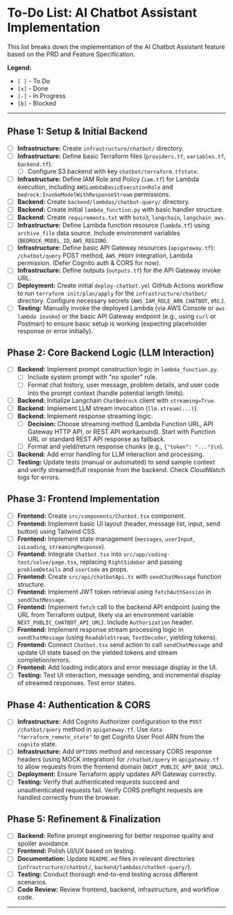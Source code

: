 # To-Do List: AI Chatbot Assistant Implementation

This list breaks down the implementation of the AI Chatbot Assistant feature based on the PRD and Feature Specification.

**Legend:**

- `[ ]` - To Do
- `[x]` - Done
- `[-]` - In Progress
- `[b]` - Blocked

---

## Phase 1: Setup & Initial Backend

- [ ] **Infrastructure:** Create `infrastructure/chatbot/` directory.
- [ ] **Infrastructure:** Define basic Terraform files (`providers.tf`, `variables.tf`, `backend.tf`).
  - [ ] Configure S3 backend with key `chatbot/terraform.tfstate`.
- [ ] **Infrastructure:** Define IAM Role and Policy (`iam.tf`) for Lambda execution, including `AWSLambdaBasicExecutionRole` and `bedrock:InvokeModelWithResponseStream` permissions.
- [ ] **Backend:** Create `backend/lambdas/chatbot-query/` directory.
- [ ] **Backend:** Create initial `lambda_function.py` with basic handler structure.
- [ ] **Backend:** Create `requirements.txt` with `boto3`, `langchain`, `langchain_aws`.
- [ ] **Infrastructure:** Define Lambda function resource (`lambda.tf`) using `archive_file` data source. Include environment variables (`BEDROCK_MODEL_ID`, `AWS_REGION`).
- [ ] **Infrastructure:** Define basic API Gateway resources (`apigateway.tf`): `/chatbot/query` POST method, `AWS_PROXY` integration, Lambda permission. (Defer Cognito auth & CORS for now).
- [ ] **Infrastructure:** Define outputs (`outputs.tf`) for the API Gateway invoke URL.
- [ ] **Deployment:** Create initial `deploy-chatbot.yml` GitHub Actions workflow to run `terraform init/plan/apply` for the `infrastructure/chatbot/` directory. Configure necessary secrets (`AWS_IAM_ROLE_ARN_CHATBOT`, etc.).
- [ ] **Testing:** Manually invoke the deployed Lambda (via AWS Console or `aws lambda invoke`) or the basic API Gateway endpoint (e.g., using `curl` or Postman) to ensure basic setup is working (expecting placeholder response or error initially).

## Phase 2: Core Backend Logic (LLM Interaction)

- [ ] **Backend:** Implement prompt construction logic in `lambda_function.py`.
  - [ ] Include system prompt with "no spoiler" rule.
  - [ ] Format chat history, user message, problem details, and user code into the prompt context (handle potential length limits).
- [ ] **Backend:** Initialize Langchain `ChatBedrock` client with `streaming=True`.
- [ ] **Backend:** Implement LLM stream invocation (`llm.stream(...)`).
- [ ] **Backend:** Implement response streaming logic.
  - [ ] **Decision:** Choose streaming method (Lambda Function URL, API Gateway HTTP API, or REST API workaround). Start with Function URL or standard REST API response as fallback.
  - [ ] Format and yield/return response chunks (e.g., `{"token": "..."}\n`).
- [ ] **Backend:** Add error handling for LLM interaction and processing.
- [ ] **Testing:** Update tests (manual or automated) to send sample context and verify streamed/full response from the backend. Check CloudWatch logs for errors.

## Phase 3: Frontend Implementation

- [ ] **Frontend:** Create `src/components/Chatbot.tsx` component.
- [ ] **Frontend:** Implement basic UI layout (header, message list, input, send button) using Tailwind CSS.
- [ ] **Frontend:** Implement state management (`messages`, `userInput`, `isLoading`, `streamingResponse`).
- [ ] **Frontend:** Integrate `Chatbot.tsx` into `src/app/coding-test/solve/page.tsx`, replacing `RightSidebar` and passing `problemDetails` and `userCode` as props.
- [ ] **Frontend:** Create `src/api/chatbotApi.ts` with `sendChatMessage` function structure.
- [ ] **Frontend:** Implement JWT token retrieval using `fetchAuthSession` in `sendChatMessage`.
- [ ] **Frontend:** Implement `fetch` call to the backend API endpoint (using the URL from Terraform output, likely via an environment variable `NEXT_PUBLIC_CHATBOT_API_URL`). Include `Authorization` header.
- [ ] **Frontend:** Implement response stream processing logic in `sendChatMessage` (using `ReadableStream`, `TextDecoder`, yielding tokens).
- [ ] **Frontend:** Connect `Chatbot.tsx` send action to call `sendChatMessage` and update UI state based on the yielded tokens and stream completion/errors.
- [ ] **Frontend:** Add loading indicators and error message display in the UI.
- [ ] **Testing:** Test UI interaction, message sending, and incremental display of streamed responses. Test error states.

## Phase 4: Authentication & CORS

- [ ] **Infrastructure:** Add Cognito Authorizer configuration to the `POST /chatbot/query` method in `apigateway.tf`. Use `data "terraform_remote_state"` to get Cognito User Pool ARN from the `cognito` state.
- [ ] **Infrastructure:** Add `OPTIONS` method and necessary CORS response headers (using MOCK integration) for `/chatbot/query` in `apigateway.tf` to allow requests from the frontend domain (`NEXT_PUBLIC_APP_BASE_URL`).
- [ ] **Deployment:** Ensure Terraform apply updates API Gateway correctly.
- [ ] **Testing:** Verify that authenticated requests succeed and unauthenticated requests fail. Verify CORS preflight requests are handled correctly from the browser.

## Phase 5: Refinement & Finalization

- [ ] **Backend:** Refine prompt engineering for better response quality and spoiler avoidance.
- [ ] **Frontend:** Polish UI/UX based on testing.
- [ ] **Documentation:** Update `README.md` files in relevant directories (`infrastructure/chatbot/`, `backend/lambdas/chatbot-query/`).
- [ ] **Testing:** Conduct thorough end-to-end testing across different scenarios.
- [ ] **Code Review:** Review frontend, backend, infrastructure, and workflow code.

---
